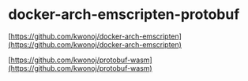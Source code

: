 # docker-arch-emscripten-protobuf

[https://github.com/kwonoj/docker-arch-emscripten](https://github.com/kwonoj/docker-arch-emscripten)

[https://github.com/kwonoj/protobuf-wasm](https://github.com/kwonoj/protobuf-wasm)
